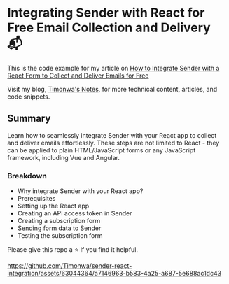 # Integrating Sender with React for Free Email Collection and Delivery :mailbox_with_mail:

This is the code example for my article on
[How to Integrate Sender with a React Form to Collect and Deliver Emails for Free](https://timonwa.com/blog/integrate-sender-with-react-form)

Visit my blog, [Timonwa's Notes](https://timonwa.com/blog), for more technical
content, articles, and code snippets.

## Summary

Learn how to seamlessly integrate Sender with your React app to collect and
deliver emails effortlessly. These steps are not limited to React - they can be
applied to plain HTML/JavaScript forms or any JavaScript framework, including
Vue and Angular.

### Breakdown

- Why integrate Sender with your React app?
- Prerequisites
- Setting up the React app
- Creating an API access token in Sender
- Creating a subscription form
- Sending form data to Sender
- Testing the subscription form

Please give this repo a ⭐ if you find it helpful.

https://github.com/Timonwa/sender-react-integration/assets/63044364/a7146963-b583-4a25-a687-5e688ac1dc43
